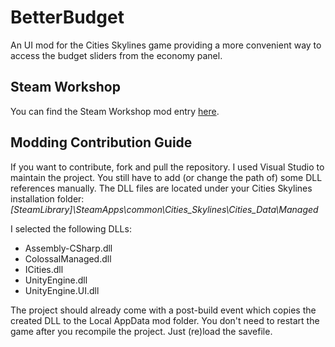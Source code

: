 # BetterBudget
An UI mod for the Cities Skylines game providing a more convenient way to access the budget sliders from the economy panel.


## Steam Workshop
You can find the Steam Workshop mod entry [here](http://steamcommunity.com/sharedfiles/filedetails/?id=420972688).

## Modding Contribution Guide
If you want to contribute, fork and pull the repository. I used Visual Studio to maintain the project. You still have to add (or change the path of) some DLL references manually. The DLL files are located under your Cities Skylines installation folder: *[SteamLibrary]\SteamApps\common\Cities_Skylines\Cities_Data\Managed*

I selected the following DLLs:
* Assembly-CSharp.dll
* ColossalManaged.dll
* ICities.dll
* UnityEngine.dll
* UnityEngine.UI.dll

The project should already come with a post-build event which copies the created DLL to the Local AppData mod folder. You don't need to restart the game after you recompile the project. Just (re)load the savefile.
